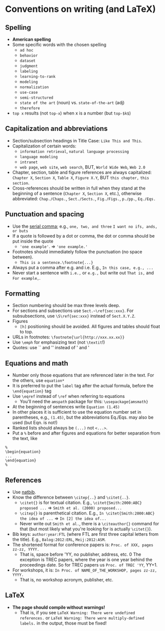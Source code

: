 # Conventions on writing (and LaTeX)

## Spelling

  * **American spelling**
  * Some specific words with the chosen spelling
    - `ad hoc`
    - `behavior`
    - `dataset`
    - `judgment`
    - `labeling`
    - `learning-to-rank`
    - `modeling`
    - `normalization`
    - `use-case`
    - `semi-structured`
    - `state of the art` (noun) vs. `state-of-the-art` (adj)
    - `therefore`
  * `top x` results (not `top-x`) when x is a number (but `top-$k$`)


## Capitalization and abbreviations

  * Section/subsection headings in Title Case: `Like This and This`.
  * Capitalization of certain words:
    - `information retrieval`, `natural language processing`
    - `language modeling`
    - `intranet`
    - `web page`, `web site`, `web search`, BUT, `World Wide Web`, `Web 2.0`
  * Chapter, section, table and figure references are always capitalized: `Chapter X`, `Section X`, `Table X`, `Figure X.Y`, BUT `this chapter,` `this section`.
  * Cross-references should be written in full when they stand at the beginning of a sentence (`Chapter X`, `Section X`, etc.), otherwise abbreviated: `Chap./Chaps.`, `Sect./Sects.`, `Fig./Figs.`, `p./pp.`, `Eq./Eqs.`


## Punctuation and spacing

  * Use the [serial comma](http://en.wikipedia.org/wiki/Serial_comma); e.g., `one, two, and three` `I want no ifs, ands, or buts`
  * If a quote is followed by a dot or comma, the dot or comma should be put inside the quote
    - `'one example'`. => `'one example.'`
  * Footnotes should immediately follow the punctuation (no space between).
    - `This is a sentence.\footnote{...}`
  * Always put a comma after e.g. and i.e. E.g., `In this case, e.g., ...`
  * Never start a sentence with `i.e.,` or `e.g.,` but write out `That is,` and `For example,`.


## Formatting

  * Section numbering should be max three levels deep.
  * For sections and subsections use `Sect.~\ref{sec:xxx}`.  For subsubsections, use `\S\ref{sec:xxx}` instead of `Sect.X.Y.Z`.
  * Figures
    - `[h]` positioning should be avoided. All figures and tables should float to top.
  * URLs in footnotes: `\footnote{\url{http://xxx.xx.xx}}`
  * Use `\emph` for emphasizing text (not `\textit`!)
  * Quotes: use \`\` and \'\' instead of \' and \'


## Equations and math

  * Number only those equations that are referenced later in the text. For the others, use `equation*`
  * It is preferred to put the `label` tag after the actual formula, before the `\end{equation}` tag
  * Use `\eqref` instead of `\ref` when referring to equations
    - You'll need the `amspath` package for this: `\usepackage{amsmath}`
  * At the beginning of sentences write `Equation (1.45)`
  * In other places it is sufficient to use the equation number set in parentheses, e.g., `(1.45)`, but the abbreviations Eq./Eqs. may also be used (but Eqn. is not!)
  * Ranked lists should always be `(...)` not `<...>`.
  * Put a `%` before and after figures and equations for better separation from the text, like
```
%
\begin{equation}
...
\end{equation}
%
```

## References

  * Use [natbib](https://www.overleaf.com/learn/latex/natbib_citation_styles).
  * Know the difference between `\citep{..}` and `\citet{..}`.
    - `\citet{}` is for textual citation. E.g., `\citet{Smith:2000:ABC} proposed ...` => `Smith et al. (2000) proposed...`
    - `\citep{}` is parenthetical citation. E.g., `In \citet{Smith:2000:ABC} the idea of ...` => `In [2] the idea of...`
    - Never write out `Smith et al.`, there is a `\citeauthor{}` command for that (but most likely what you're looking for is actually `\citet{}`).
  * Bib keys: `author:year:FTL` (where FTL are first three capital letters from the title). E.g., `Balog:2012:ERL`, `Meij:2012:ASM`.
  * The shortened format for conference papers is: `Proc. of XXX, pages zz-zz, YYYY.`
    - That is, space before 'YY, no publisher, address, etc.
    0 The exception is TREC papers, where the year is one year behind the proceedings date. So for TREC papers us `Proc. of TREC 'YY`, YY+1.
  * For workshops, it is: `In Proc. of NAME_OF_THE_WORKSHOP, pages zz-zz, YYYY.`
    - That is, no workshop acronym, publisher, etc.

## LaTeX

  * **The page should compile without warnings!**
    - That is, if you see `LaTeX Warning: There were undefined references.` or `LaTeX Warning: There were multiply-defined labels.` in the output, those must be fixed!
